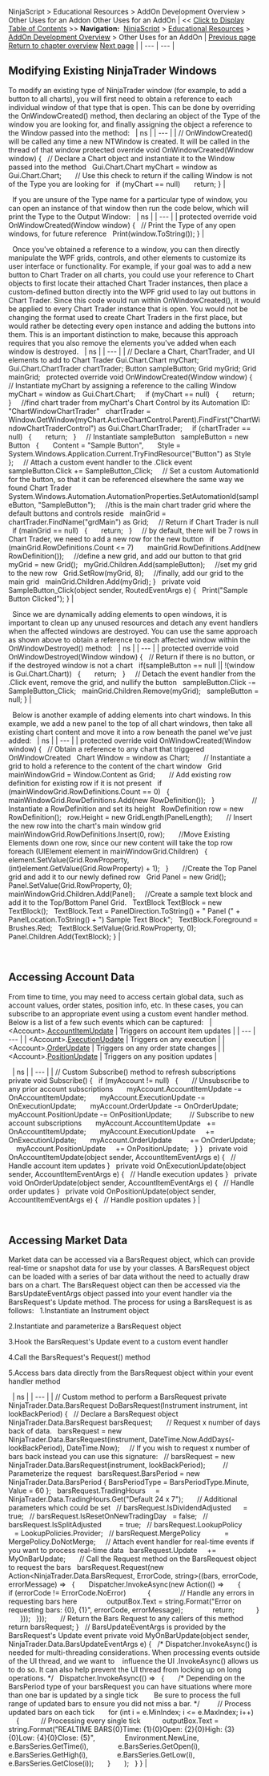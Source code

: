 ﻿
NinjaScript \> Educational Resources \> AddOn Development Overview \> Other Uses for an Addon
Other Uses for an AddOn
| \<\< [Click to Display Table of Contents](other_uses_for_an_addon.md) \>\> **Navigation:**     [NinjaScript](ninjascript.md) \> [Educational Resources](educational_resources.md) \> [AddOn Development Overview](addon_development_overview.md) \> Other Uses for an AddOn | [Previous page](creating_your_own_addon_window.md) [Return to chapter overview](addon_development_overview.md) [Next page](c_method_functions_reference.md) |
| --- | --- |
## Modifying Existing NinjaTrader Windows
To modify an existing type of NinjaTrader window (for example, to add a button to all charts), you will first need to obtain a reference to each individual window of that type that is open. This can be done by overriding the OnWindowCreated() method, then declaring an object of the Type of the window you are looking for, and finally assigning the object a reference to the Window passed into the method:
 
| ns |
| --- |
| // OnWindowCreated() will be called any time a new NTWindow is created. It will be called in the thread of that window protected override void OnWindowCreated(Window window) {    // Declare a Chart object and instantiate it to the Window passed into the method    Gui.Chart.Chart myChart \= window as Gui.Chart.Chart;         // Use this check to return if the calling Window is not of the Type you are looking for    if (myChart \=\= null)        return; } |

 
If you are unsure of the Type name for a particular type of window, you can open an instance of that window then run the code below, which will print the Type to the Output Window:
 
| ns |
| --- |
| protected override void OnWindowCreated(Window window) {    // Print the Type of any open windows, for future reference    Print(window.ToString()); } |

 
Once you've obtained a reference to a window, you can then directly manipulate the WPF grids, controls, and other elements to customize its user interface or functionality. For example, if your goal was to add a new button to Chart Trader on all charts, you could use your reference to Chart objects to first locate their attached Chart Trader instances, then place a custom\-defined button directly into the WPF grid used to lay out buttons in Chart Trader. Since this code would run within OnWindowCreated(), it would be applied to every Chart Trader instance that is open. You would not be changing the format used to create Chart Traders in the first place, but would rather be detecting every open instance and adding the buttons into them. This is an important distinction to make, because this approach requires that you also remove the elements you've added when each window is destroyed.
 
| ns |
| --- |
| // Declare a Chart, ChartTrader, and UI elements to add to Chart Trader Gui.Chart.Chart myChart; Gui.Chart.ChartTrader chartTrader; Button sampleButton; Grid myGrid; Grid mainGrid;   protected override void OnWindowCreated(Window window) {    // Instantiate myChart by assigning a reference to the calling Window    myChart \= window as Gui.Chart.Chart;      if (myChart \=\= null)    {        return;    }      //find chart trader from myChart's Chart Control by its Automation ID: "ChartWindowChartTrader"    chartTrader \= Window.GetWindow(myChart.ActiveChartControl.Parent).FindFirst("ChartWindowChartTraderControl") as Gui.Chart.ChartTrader;      if (chartTrader \=\= null)    {        return;    }      // Instantiate sampleButton    sampleButton \= new Button    {        Content \= "Sample Button",        Style \= System.Windows.Application.Current.TryFindResource("Button") as Style    };      // Attach a custom event handler to the .Click event    sampleButton.Click \+\= SampleButton\_Click;      // Set a custom AutomationId for the button, so that it can be referenced elsewhere the same way we found Chart Trader    System.Windows.Automation.AutomationProperties.SetAutomationId(sampleButton, "SampleButton");      //this is the main chart trader grid where the default buttons and controls reside    mainGrid \= chartTrader.FindName("grdMain") as Grid;      // Return if Chart Trader is null    if (mainGrid \=\= null)    {        return;    }      // by default, there will be 7 rows in Chart Trader, we need to add a new row for the new button    if (mainGrid.RowDefinitions.Count \<\= 7)        mainGrid.RowDefinitions.Add(new RowDefinition());      //define a new grid, and add our button to that grid    myGrid \= new Grid();    myGrid.Children.Add(sampleButton);      //set my grid to the new row     Grid.SetRow(myGrid, 8);      //finally, add our grid to the main grid    mainGrid.Children.Add(myGrid); }   private void SampleButton\_Click(object sender, RoutedEventArgs e) {    Print("Sample Button Clicked"); } |

 
Since we are dynamically adding elements to open windows, it is important to clean up any unused resources and detach any event handlers when the affected windows are destroyed. You can use the same approach as shown above to obtain a reference to each affected window within the OnWindowDestroyed() method:
 
| ns |
| --- |
| protected override void OnWindowDestroyed(Window window) {    // Return if there is no button, or if the destroyed window is not a chart    if(sampleButton \=\= null \|\| !(window is Gui.Chart.Chart))    {        return;    }      // Detach the event handler from the .Click event, remove the grid, and nullify the button    sampleButton.Click \-\= SampleButton\_Click;    mainGrid.Children.Remove(myGrid);    sampleButton \= null; } |

 
Below is another example of adding elements into chart windows. In this example, we add a new panel to the top of all chart windows, then take all existing chart content and move it into a row beneath the panel we've just added:
 
| ns |
| --- |
| protected override void OnWindowCreated(Window window) {    // Obtain a reference to any chart that triggered OnWindowCreated    Chart Window \= window as Chart;         // Instantiate a grid to hold a reference to the content of the chart window    Grid mainWindowGrid \= Window.Content as Grid;         // Add existing row definition for existing row if it is not present    if (mainWindowGrid.RowDefinitions.Count \=\= 0)    {        mainWindowGrid.RowDefinitions.Add(new RowDefinition());    }                     // Instantiate a RowDefinition and set its height    RowDefinition row \= new RowDefinition();    row.Height \= new GridLength(PanelLength);         // Insert the new row into the chart's main window grid    mainWindowGrid.RowDefinitions.Insert(0, row);         //Move Existing Elements down one row, since our new content will take the top row    foreach (UIElement element in mainWindowGrid.Children)    {        element.SetValue(Grid.RowProperty, (int)element.GetValue(Grid.RowProperty) \+ 1);    }         //Create the Top Panel grid and add it to our newly defined row    Grid Panel \= new Grid();    Panel.SetValue(Grid.RowProperty, 0);    mainWindowGrid.Children.Add(Panel);      //Create a sample text block and add it to the Top/Bottom Panel Grid.    TextBlock TextBlock \= new TextBlock();    TextBlock.Text \= PanelDirection.ToString() \+ " Panel (" \+ PanelLocation.ToString() \+ ") Sample Text Block";    TextBlock.Foreground \= Brushes.Red;    TextBlock.SetValue(Grid.RowProperty, 0);    Panel.Children.Add(TextBlock); } |

 
## Accessing Account Data
From time to time, you may need to access certain global data, such as account values, order states, position info, etc. In these cases, you can subscribe to an appropriate event using a custom event handler method. Below is a list of a few such events which can be captured:
 
| \<Account\>.[AccountItemUpdate](accountitemupdate.md) | Triggers on account item updates |
| --- | --- |
| \<Account\>.[ExecutionUpdate](executionupdate.md) | Triggers on any execution |
| \<Account\>.[OrderUpdate](orderupdate.md) | Triggers on any order state changes |
| \<Account\>.[PositionUpdate](positionupdate.md) | Triggers on any position updates |

 
| ns |
| --- |
| // Custom Subscribe() method to refresh subscriptions private void Subscribe() {    if (myAccount !\= null)    {        // Unsubscribe to any prior account subscriptions        myAccount.AccountItemUpdate \-\= OnAccountItemUpdate;        myAccount.ExecutionUpdate \-\= OnExecutionUpdate;        myAccount.OrderUpdate \-\= OnOrderUpdate;        myAccount.PositionUpdate \-\= OnPositionUpdate;          // Subscribe to new account subscriptions        myAccount.AccountItemUpdate   \+\= OnAccountItemUpdate;        myAccount.ExecutionUpdate     \+\= OnExecutionUpdate;        myAccount.OrderUpdate         \+\= OnOrderUpdate;        myAccount.PositionUpdate     \+\= OnPositionUpdate;    } }   private void OnAccountItemUpdate(object sender, AccountItemEventArgs e) {    // Handle account item updates }   private void OnExecutionUpdate(object sender, AccountItemEventArgs e) {    // Handle execution updates }   private void OnOrderUpdate(object sender, AccountItemEventArgs e) {    // Handle order updates }   private void OnPositionUpdate(object sender, AccountItemEventArgs e) {    // Handle position updates } |

 
## Accessing Market Data
Market data can be accessed via a BarsRequest object, which can provide real\-time or snapshot data for use by your classes. A BarsRequest object can be loaded with a series of bar data without the need to actually draw bars on a chart. The BarsRequest object can then be accessed via the BarsUpdateEventArgs object passed into your event handler via the BarsRequest's Update method. The process for using a BarsRequest is as follows:
 
1\.Instantiate an Instrument object

2\.Instantiate and parameterize a BarsRequest object

3\.Hook the BarsRequest's Update event to a custom event handler 

4\.Call the BarsRequest's Request() method

5\.Access bars data directly from the BarsRequest object within your event handler method

 
| ns |
| --- |
| // Custom method to perform a BarsRequest private NinjaTrader.Data.BarsRequest DoBarsRequest(Instrument instrument, int lookBackPeriod) {    // Declare a BarsRequest object    NinjaTrader.Data.BarsRequest barsRequest;         // Request x number of days back of data.    barsRequest \= new NinjaTrader.Data.BarsRequest(instrument, DateTime.Now.AddDays(\-lookBackPeriod), DateTime.Now);      // If you wish to request x number of bars back instead you can use this signature:    // barsRequest \= new NinjaTrader.Data.BarsRequest(instrument, lookBackPeriod);           // Parameterize the request    barsRequest.BarsPeriod \= new NinjaTrader.Data.BarsPeriod { BarsPeriodType \= BarsPeriodType.Minute, Value \= 60 };    barsRequest.TradingHours     \= NinjaTrader.Data.TradingHours.Get("Default 24 x 7");         // Additional parameters which could be set    // barsRequest.IsDividendAdjusted      \= true;    // barsRequest.IsResetOnNewTradingDay   \= false;    // barsRequest.IsSplitAdjusted         \= true;    // barsRequest.LookupPolicy            \= LookupPolicies.Provider;    // barsRequest.MergePolicy            \= MergePolicy.DoNotMerge;      // Attach event handler for real\-time events if you want to process real\-time data    barsRequest.Update     \+\= MyOnBarUpdate;         // Call the Request method on the BarsRequest object to request the bars    barsRequest.Request(new Action\<NinjaTrader.Data.BarsRequest, ErrorCode, string\>((bars, errorCode, errorMessage) \=\>    {        Dispatcher.InvokeAsync(new Action(() \=\>        {            if (errorCode !\= ErrorCode.NoError)            {                // Handle any errors in requesting bars here                outputBox.Text \= string.Format("Error on requesting bars: {0}, {1}", errorCode, errorMessage);                return;            }        }));    }));         // Return the Bars Request to any callers of this method    return barsRequest; }   // BarsUpdateEventArgs is provided by the BarsRequest's Update event private void MyOnBarUpdate(object sender, NinjaTrader.Data.BarsUpdateEventArgs e) {    /\* Dispatcher.InvokeAsync() is needed for multi\-threading considerations. When processing events outside of the UI thread, and we want to     influence the UI .InvokeAsync() allows us to do so. It can also help prevent the UI thread from locking up on long operations. \*/    Dispatcher.InvokeAsync(() \=\>    {        /\* Depending on the BarsPeriod type of your barsRequest you can have situations where more than one bar is updated by a single tick         Be sure to process the full range of updated bars to ensure you did not miss a bar. \*/          // Process updated bars on each tick        for (int i \= e.MinIndex; i \<\= e.MaxIndex; i\+\+)        {            // Processing every single tick            outputBox.Text \= string.Format("REALTIME BARS{0}Time: {1}{0}Open: {2}{0}High: {3}{0}Low: {4}{0}Close: {5}",                Environment.NewLine,                e.BarsSeries.GetTime(i),                e.BarsSeries.GetOpen(i),                e.BarsSeries.GetHigh(i),                e.BarsSeries.GetLow(i),                e.BarsSeries.GetClose(i));        }        );    } } |
